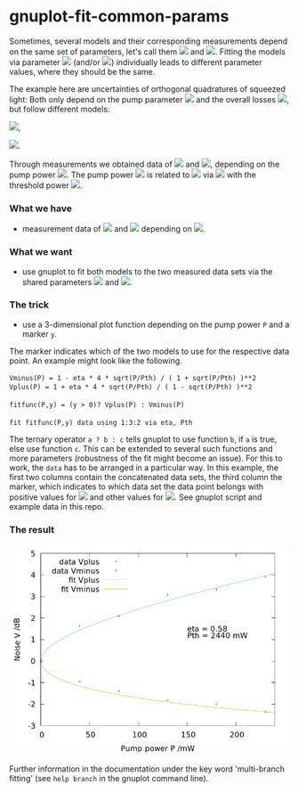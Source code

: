 # gnuplot-fit-common-params

Sometimes, several models and their corresponding measurements depend on the same set of parameters, let's call them <img src="https://render.githubusercontent.com/render/math?math=x"> and <img src="https://render.githubusercontent.com/render/math?math=\eta">. Fitting the models via parameter <img src="https://render.githubusercontent.com/render/math?math=x"> (and/or <img src="https://render.githubusercontent.com/render/math?math=\eta">) individually leads to different parameter values, where they should be the same.

The example here are uncertainties of orthogonal quadratures of squeezed light: Both only depend on the pump parameter <img src="https://render.githubusercontent.com/render/math?math=x"> and the overall losses <img src="https://render.githubusercontent.com/render/math?math=\eta">, but follow different models:

<img src="https://render.githubusercontent.com/render/math?math=V^-=1-\eta\frac{4x}{(1%2Bx)^2}">,

<img src="https://render.githubusercontent.com/render/math?math=V^%2B=1%2B\eta\frac{4x}{(1-x)^2}">.

Through measurements we obtained data of <img src="https://render.githubusercontent.com/render/math?math=V^-"> and <img src="https://render.githubusercontent.com/render/math?math=V^%2B">, depending on the pump power <img src="https://render.githubusercontent.com/render/math?math=P">. The pump power <img src="https://render.githubusercontent.com/render/math?math=P"> is related to <img src="https://render.githubusercontent.com/render/math?math=x"> via <img src="https://render.githubusercontent.com/render/math?math=x=\sqrt{P/P_{th}}"> with the threshold power <img src="https://render.githubusercontent.com/render/math?math=P_{th}">.

### What we have
- measurement data of <img src="https://render.githubusercontent.com/render/math?math=V^-"> and <img src="https://render.githubusercontent.com/render/math?math=V^%2B"> depending on <img src="https://render.githubusercontent.com/render/math?math=P">.

### What we want
- use gnuplot to fit both models to the two measured data sets via the shared parameters <img src="https://render.githubusercontent.com/render/math?math=P_{th}"> and <img src="https://render.githubusercontent.com/render/math?math=\eta">.

### The trick
- use a 3-dimensional plot function depending on the pump power `P` and a marker `y`.

The marker indicates which of the two models to use for the respective data point. An example might look like the following.
```
Vminus(P) = 1 - eta * 4 * sqrt(P/Pth) / ( 1 + sqrt(P/Pth) )**2
Vplus(P) = 1 + eta * 4 * sqrt(P/Pth) / ( 1 - sqrt(P/Pth) )**2

fitfunc(P,y) = (y > 0)? Vplus(P) : Vminus(P)

fit fitfunc(P,y) data using 1:3:2 via eta, Pth
```
The ternary operator `a ? b : c` tells gnuplot to use function `b`, if `a` is true, else use function `c`. This can be extended to several such functions and more parameters (robustness of the fit might become an issue). For this to work, the `data` has to be arranged in a particular way. In this example, the first two columns contain the concatenated data sets, the third column the marker, which indicates to which data set the data point belongs with positive values for <img src="https://render.githubusercontent.com/render/math?math=V^-"> and other values for <img src="https://render.githubusercontent.com/render/math?math=V^%2B">. See gnuplot script and example data in this repo.
 
### The result
<img src="https://github.com/dstei/gnuplot-fit-common-params/blob/master/plot.png?raw=true">

Further information in the documentation under the key word 'multi-branch fitting' (see `help branch` in the gnuplot command line).

